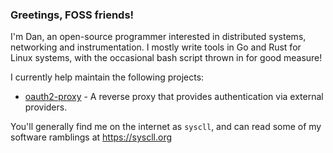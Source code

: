 ### Greetings, FOSS friends!

I'm Dan, an open-source programmer interested in distributed systems, networking and instrumentation. I mostly write tools in Go and Rust for Linux systems, with the occasional bash script thrown in for good measure!

I currently help maintain the following projects:
- [oauth2-proxy](https://github.com/oauth2-proxy/oauth2-proxy) - A reverse proxy that provides authentication via external providers. 

You'll generally find me on the internet as `syscll`, and can read some of my software ramblings at https://syscll.org
